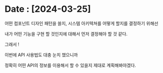 # Date : [2024-03-25]

어떤 컴포넌트 디자인 패턴을 쓸지, 시스템 아키텍쳐를 어떻게 할지를 결정하기 위해선

내가 어떤 기능을 구현 할 것인지에 대해서 먼저 결정해야 할 것 같다.

그래서 !

이번에 API 사용법도 대충 눈치 챘으니까

정확히 어떤 API의 정보를 이용해서 할 수 있을지 제대로 계획해봐야겠다.

